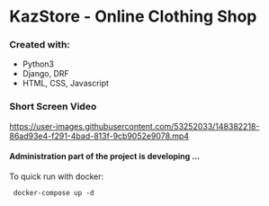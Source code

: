 # KazStore - Online Clothing Shop


### Created with:

* Python3
* Django, DRF
* HTML, CSS, Javascript

### Short Screen Video

https://user-images.githubusercontent.com/53252033/148382218-86ad93e4-f291-4bad-813f-9cb9052e9078.mp4

#### Administration part of the project is developing ...

To quick run with docker:

``` docker-compose up -d```




